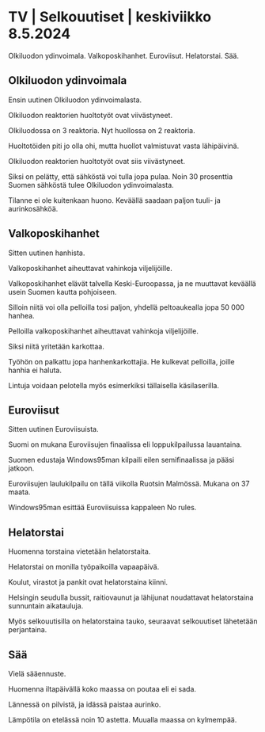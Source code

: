# TV \| Selkouutiset \| keskiviikko 8.5.2024

Olkiluodon ydinvoimala. Valkoposkihanhet. Euroviisut. Helatorstai. Sää.

## Olkiluodon ydinvoimala

Ensin uutinen Olkiluodon ydinvoimalasta.

Olkiluodon reaktorien huoltotyöt ovat viivästyneet.

Olkiluodossa on 3 reaktoria. Nyt huollossa on 2 reaktoria.

Huoltotöiden piti jo olla ohi, mutta huollot valmistuvat vasta lähipäivinä.

Olkiluodon reaktorien huoltotyöt ovat siis viivästyneet.

Siksi on pelätty, että sähköstä voi tulla jopa pulaa. Noin 30 prosenttia Suomen sähköstä tulee Olkiluodon ydinvoimalasta.

Tilanne ei ole kuitenkaan huono. Keväällä saadaan paljon tuuli- ja aurinkosähköä.

## Valkoposkihanhet

Sitten uutinen hanhista.

Valkoposkihanhet aiheuttavat vahinkoja viljelijöille.

Valkoposkihanhet elävät talvella Keski-Euroopassa, ja ne muuttavat keväällä usein Suomen kautta pohjoiseen.

Silloin niitä voi olla pelloilla tosi paljon, yhdellä peltoaukealla jopa 50 000 hanhea.

Pelloilla valkoposkihanhet aiheuttavat vahinkoja viljelijöille.

Siksi niitä yritetään karkottaa.

Työhön on palkattu jopa hanhenkarkottajia. He kulkevat pelloilla, joille hanhia ei haluta.

Lintuja voidaan pelotella myös esimerkiksi tällaisella käsilaserilla.

## Euroviisut

Sitten uutinen Euroviisuista.

Suomi on mukana Euroviisujen finaalissa eli loppukilpailussa lauantaina.

Suomen edustaja Windows95man kilpaili eilen semifinaalissa ja pääsi jatkoon.

Euroviisujen laulukilpailu on tällä viikolla Ruotsin Malmössä. Mukana on 37 maata.

Windows95man esittää Euroviisuissa kappaleen No rules.

## Helatorstai

Huomenna torstaina vietetään helatorstaita.

Helatorstai on monilla työpaikoilla vapaapäivä.

Koulut, virastot ja pankit ovat helatorstaina kiinni.

Helsingin seudulla bussit, raitiovaunut ja lähijunat noudattavat helatorstaina sunnuntain aikatauluja.

Myös selkouutisilla on helatorstaina tauko, seuraavat selkouutiset lähetetään perjantaina.

## Sää

Vielä sääennuste.

Huomenna iltapäivällä koko maassa on poutaa eli ei sada.

Lännessä on pilvistä, ja idässä paistaa aurinko.

Lämpötila on etelässä noin 10 astetta. Muualla maassa on kylmempää.

